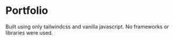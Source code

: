 # Portfolio

Built using only tailwindcss and vanilla javascript. No frameworks or libraries were used.